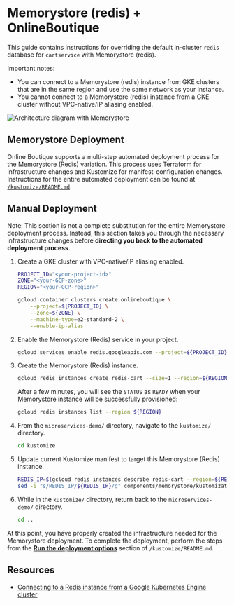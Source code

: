 # Memorystore (redis) + OnlineBoutique

This guide contains instructions for overriding the default in-cluster `redis` database for `cartservice` with Memorystore (redis).

Important notes:
- You can connect to a Memorystore (redis) instance from GKE clusters that are in the same region and use the same network as your instance.
- You cannot connect to a Memorystore (redis) instance from a GKE cluster without VPC-native/IP aliasing enabled.

![Architecture diagram with Memorystore](./img/memorystore.png)

## Memorystore Deployment

Online Boutique supports a multi-step automated deployment process for the Memorystore (Redis) variation. This process uses Terraform for infrastructure changes and Kustomize for manifest-configuration changes. Instructions for the entire automated deployment can be found at [`/kustomize/README.md`](https://github.com/GoogleCloudPlatform/microservices-demo/blob/main/kustomize/README.md).

## Manual Deployment

Note: This section is not a complete substitution for the entire Memorystore deployment process. Instead, this section takes you through the necessary infrastructure changes before **directing you back to the automated deployment process**.

1. Create a GKE cluster with VPC-native/IP aliasing enabled.
    ```sh
    PROJECT_ID="<your-project-id>"
    ZONE="<your-GCP-zone>"
    REGION="<your-GCP-region>"

    gcloud container clusters create onlineboutique \
        --project=${PROJECT_ID} \
        --zone=${ZONE} \
        --machine-type=e2-standard-2 \
        --enable-ip-alias
    ```

1. Enable the Memorystore (Redis) service in your project.

    ```sh
    gcloud services enable redis.googleapis.com --project=${PROJECT_ID}
    ```

1. Create the Memorystore (Redis) instance. 

    ```sh
    gcloud redis instances create redis-cart --size=1 --region=${REGION} --zone=${ZONE} --redis-version=redis_6_x --project=${PROJECT_ID}
    ```

    After a few minutes, you will see the `STATUS` as `READY` when your Memorystore instance will be successfully provisioned:

    ```sh
    gcloud redis instances list --region ${REGION}
    ```

1. From the `microservices-demo/` directory, navigate to the `kustomize/` directory.
  
    ```sh
    cd kustomize
    ```

1. Update current Kustomize manifest to target this Memorystore (Redis) instance.
  
    ```sh
    REDIS_IP=$(gcloud redis instances describe redis-cart --region=${REGION} --format='get(host)')
    sed -i "s/REDIS_IP/${REDIS_IP}/g" components/memorystore/kustomization.yaml
    ```

1. While in the `kustomize/` directory, return back to the `microservices-demo/` directory.

    ```sh
    cd ..
    ```
    
At this point, you have properly created the infrastructure needed for the Memorystore deployment. To complete the deployment, perform the steps from the **[Run the deployment options](https://github.com/GoogleCloudPlatform/microservices-demo/blob/main/kustomize/README.md#run-the-deployment-options)** section of `/kustomize/README.md`.

## Resources

- [Connecting to a Redis instance from a Google Kubernetes Engine cluster](https://cloud.google.com/memorystore/docs/redis/connect-redis-instance-gke)

